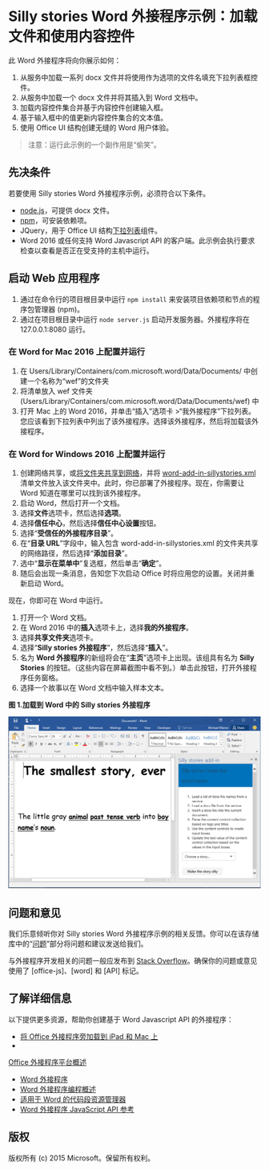 # <a name="silly-stories-word-add-in-sample-load-files-and-use-content-controls"></a>Silly stories Word 外接程序示例：加载文件和使用内容控件

此 Word 外接程序将向你展示如何：

1. 从服务中加载一系列 docx 文件并将使用作为选项的文件名填充下拉列表框控件。
2. 从服务中加载一个 docx 文件并将其插入到 Word 文档中。
3. 加载内容控件集合并基于内容控件创建输入框。
4. 基于输入框中的值更新内容控件集合的文本值。
5. 使用 Office UI 结构创建无缝的 Word 用户体验。

> 注意：运行此示例的一个副作用是“偷笑”。

## <a name="prerequisites"></a>先决条件

若要使用 Silly stories Word 外接程序示例，必须符合以下条件。

* [node.js](https://nodejs.org)，可提供 docx 文件。
* [npm](https://www.npmjs.com/)，可安装依赖项。
* JQuery，用于 Office UI 结构[下拉列表](dev.office.com/fabric/components/dropdown)组件。
* Word 2016 或任何支持 Word Javascript API 的客户端。此示例会执行要求检查以查看是否正在受支持的主机中运行。

## <a name="start-the-web-application"></a>启动 Web 应用程序

1. 通过在命令行的项目根目录中运行 ```npm install``` 来安装项目依赖项和节点的程序包管理器 (npm)。
2. 通过在项目根目录中运行 ```node server.js``` 启动开发服务器。外接程序将在 127.0.0.1:8080 运行。

### <a name="configure-and-run-on-word-for-mac-2016"></a>在 Word for Mac 2016 上配置并运行

1. 在 Users/Library/Containers/com.microsoft.word/Data/Documents/ 中创建一个名称为“wef”的文件夹
2. 将清单放入 wef 文件夹 (Users/Library/Containers/com.microsoft.word/Data/Documents/wef) 中
3. 打开 Mac 上的 Word 2016，并单击“插入”选项卡 >“我外接程序”下拉列表。您应该看到下拉列表中列出了该外接程序。选择该外接程序，然后将加载该外接程序。

### <a name="configure-and-run-on-word-for-windows-2016"></a>在 Word for Windows 2016 上配置并运行

1. 创建网络共享，或[将文件夹共享到网络](https://technet.microsoft.com/en-us/library/cc770880.aspx)，并将 [word-add-in-sillystories.xml](word-add-in-sillystories.xml) 清单文件放入该文件夹中。此时，你已部署了外接程序。现在，你需要让 Word 知道在哪里可以找到该外接程序。
2. 启动 Word，然后打开一个文档。
3. 选择**文件**选项卡，然后选择**选项**。
4. 选择**信任中心**，然后选择**信任中心设置**按钮。
5. 选择“**受信任的外接程序目录**”。
6. 在“**目录 URL**”字段中，输入包含 word-add-in-sillystories.xml 的文件夹共享的网络路径，然后选择“**添加目录**”。
7. 选中“**显示在菜单中**”复选框，然后单击“**确定**”。
8. 随后会出现一条消息，告知您下次启动 Office 时将应用您的设置。关闭并重新启动 Word。 

现在，你即可在 Word 中运行。 

1. 打开一个 Word 文档。 
2. 在 Word 2016 中的**插入**选项卡上，选择**我的外接程序**。 
3. 选择**共享文件夹**选项卡。
4. 选择“**Silly stories 外接程序**”，然后选择“**插入**”。
5. 名为 **Word 外接程序**的新组将会在“**主页**”选项卡上出现。该组具有名为 **Silly Stories** 的按钮。（这些内容在屏幕截图中看不到。）单击此按钮，打开外接程序任务窗格。
6. 选择一个故事以在 Word 文档中输入样本文本。

__图 1.加载到 Word 中的 Silly stories 外接程序__

![加载了 Silly stories 外接程序的 Word 应用程序的图片](./readme-images/sillystoriesUI.PNG)

## <a name="questions-and-comments"></a>问题和意见

我们乐意倾听你对 Silly stories Word 外接程序示例的相关反馈。你可以在该存储库中的“[问题](https://github.com/OfficeDev/Word-Add-in-SIllyStories/issues)”部分将问题和建议发送给我们。

与外接程序开发相关的问题一般应发布到 [Stack Overflow](http://stackoverflow.com/questions/tagged/Office365+API)。确保你的问题或意见使用了 [office-js]、[word] 和 [API] 标记。

## <a name="learn-more"></a>了解详细信息

以下提供更多资源，帮助你创建基于 Word Javascript API 的外接程序：

* [将 Office 外接程序旁加载到 iPad 和 Mac 上](http://dev.office.com/docs/add-ins/testing/sideload-an-office-add-in-on-ipad-and-mac)
* 

  [Office 外接程序平台概述](https://msdn.microsoft.com/EN-US/library/office/jj220082.aspx)
* [Word 外接程序](https://github.com/OfficeDev/office-js-docs/blob/master/word/word-add-ins.md)
* [Word 外接程序编程概述](https://github.com/OfficeDev/office-js-docs/blob/master/word/word-add-ins-programming-guide.md)
* [适用于 Word 的代码段资源管理器](http://officesnippetexplorer.azurewebsites.net/#/snippets/word)
* [Word 外接程序 JavaScript API 参考](https://github.com/OfficeDev/office-js-docs/tree/master/word/word-add-ins-javascript-reference)

## <a name="copyright"></a>版权
版权所有 (c) 2015 Microsoft。保留所有权利。
